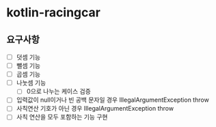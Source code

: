 # kotlin-racingcar

## 요구사항

- [ ] 덧셈 기능
- [ ] 뺄셈 기능
- [ ] 곱셈 기능
- [ ] 나눗셈 기능
  - [ ] 0으로 나누는 케이스 검증
- [ ] 입력값이 null이거나 빈 공백 문자일 경우 IllegalArgumentException throw
- [ ] 사칙연산 기호가 아닌 경우 IllegalArgumentException throw
- [ ] 사칙 연산을 모두 포함하는 기능 구현
